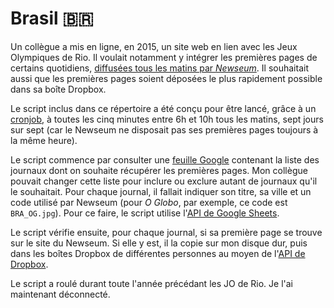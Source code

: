 # Brasil <span>&#x1f1e7;&#x1f1f7;</span>
Un collègue a mis en ligne, en 2015, un site web en lien avec les Jeux Olympiques de Rio.
Il voulait notamment y intégrer les premières pages de certains quotidiens, [diffusées tous les matins par *Newseum*](http://www.newseum.org/todaysfrontpages/?tfp_display=gallery&tfp_region=South%20America&tfp_sort_by=country).
Il souhaitait aussi que les premières pages soient déposées le plus rapidement possible dans sa boîte Dropbox.

Le script inclus dans ce répertoire a été conçu pour être lancé, grâce à un [cronjob](https://fr.wikipedia.org/wiki/Cron), à toutes les cinq minutes entre 6h et 10h tous les matins, sept jours sur sept (car le Newseum ne disposait pas ses premières pages toujours à la même heure).

Le script commence par consulter une [feuille Google](https://docs.google.com/spreadsheets/d/1Ml9-iLqX4QnQcK0MSgm6il6_-xL27W5T6Wl1Rrg06Vs/edit#gid=1497059474) contenant la liste des journaux dont on souhaite récupérer les premières pages. Mon collègue pouvait changer cette liste pour inclure ou exclure autant de journaux qu'il le souhaitait. Pour chaque journal, il fallait indiquer son titre, sa ville et un code utilisé par Newseum (pour *O Globo*, par exemple, ce code est `BRA_OG.jpg`). Pour ce faire, le script utilise l'[API de Google Sheets](https://developers.google.com/sheets/).

Le script vérifie ensuite, pour chaque journal, si sa première page se trouve sur le site du Newseum. Si elle y est, il la copie sur mon disque dur, puis dans les boîtes Dropbox de différentes personnes au moyen de l'[API de Dropbox](https://www.dropbox.com/developers/documentation/http/overview).

Le script a roulé durant toute l'année précédant les JO de Rio. Je l'ai maintenant déconnecté.
